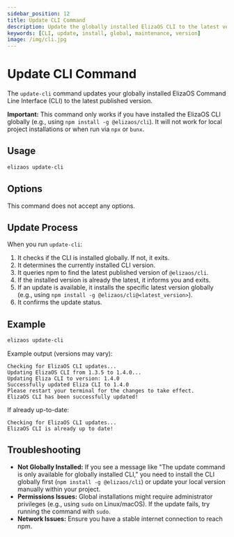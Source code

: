 ```yaml
---
sidebar_position: 12
title: Update CLI Command
description: Update the globally installed ElizaOS CLI to the latest version
keywords: [CLI, update, install, global, maintenance, version]
image: /img/cli.jpg
---
```


# Update CLI Command

The `update-cli` command updates your globally installed ElizaOS Command Line Interface (CLI) to the latest published version.

**Important:** This command only works if you have installed the ElizaOS CLI globally (e.g., using `npm install -g @elizaos/cli`). It will not work for local project installations or when run via `npx` or `bunx`.

## Usage

```bash
elizaos update-cli
```

## Options

This command does not accept any options.

## Update Process

When you run `update-cli`:

1.  It checks if the CLI is installed globally. If not, it exits.
2.  It determines the currently installed CLI version.
3.  It queries npm to find the latest published version of `@elizaos/cli`.
4.  If the installed version is already the latest, it informs you and exits.
5.  If an update is available, it installs the specific latest version globally (e.g., using `npm install -g @elizaos/cli@<latest_version>`).
6.  It confirms the update status.

## Example

```bash
elizaos update-cli
```

Example output (versions may vary):

```
Checking for ElizaOS CLI updates...
Updating ElizaOS CLI from 1.3.5 to 1.4.0...
Updating Eliza CLI to version: 1.4.0
Successfully updated Eliza CLI to 1.4.0
Please restart your terminal for the changes to take effect.
ElizaOS CLI has been successfully updated!
```

If already up-to-date:

```
Checking for ElizaOS CLI updates...
ElizaOS CLI is already up to date!
```

## Troubleshooting

- **Not Globally Installed:** If you see a message like "The update command is only available for globally installed CLI," you need to install the CLI globally first (`npm install -g @elizaos/cli`) or update your local version manually within your project.
- **Permissions Issues:** Global installations might require administrator privileges (e.g., using `sudo` on Linux/macOS). If the update fails, try running the command with `sudo`.
- **Network Issues:** Ensure you have a stable internet connection to reach npm.
